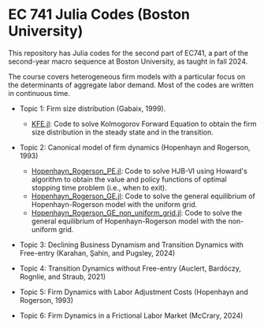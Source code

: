 # EC 741 Julia Codes (Boston University)

This repository has Julia codes for the second part of EC741, a part of the second-year macro sequence at Boston University, as taught in fall 2024.

The course covers heterogeneous firm models with a particular focus on the determinants of aggregate labor demand. Most of the codes are written in continuous time.
* Topic 1: Firm size distribution (Gabaix, 1999).
  * [KFE.jl](./Topic1/KFE.jl): Code to solve Kolmogorov Forward Equation to obtain the firm size distribution in the steady state and in the transition.

* Topic 2: Canonical model of firm dynamics (Hopenhayn and Rogerson, 1993)
  * [Hopenhayn_Rogerson_PE.jl](./Topic2/Hopenhayn_Rogerson_PE.jl): Code to solve HJB-VI using Howard's algorithm to obtain the value and policy functions of optimal stopping time problem (i.e., when to exit).
  * [Hopenhayn_Rogerson_GE.jl](./Topic2/Hopenhayn_Rogerson_GE.jl): Code to solve the general equilibrium of Hopenhayn-Rogerson model with the uniform grid.
  * [Hopenhayn_Rogerson_GE_non_uniform_grid.jl](./Topic2/Hopenhayn_Rogerson_GE_non_uniform_grid.jl): Code to solve the general equilibrium of Hopenhayn-Rogerson model with the non-uniform grid.

* Topic 3: Declining Business Dynamism and Transition Dynamics with Free-entry (Karahan, Şahin, and Pugsley, 2024)
* Topic 4: Transition Dynamics without Free-entry (Auclert, Bardóczy, Rognlie, and Straub, 2021)
* Topic 5: Firm Dynamics with Labor Adjustment Costs (Hopenhayn and Rogerson, 1993)
* Topic 6: Firm Dynamics in a Frictional Labor Market (McCrary, 2024)


